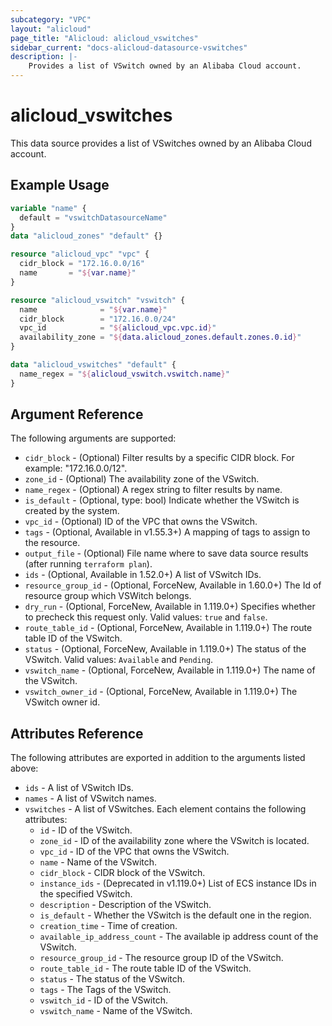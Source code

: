 ```yaml
---
subcategory: "VPC"
layout: "alicloud"
page_title: "Alicloud: alicloud_vswitches"
sidebar_current: "docs-alicloud-datasource-vswitches"
description: |-
    Provides a list of VSwitch owned by an Alibaba Cloud account.
---
```


# alicloud\_vswitches

This data source provides a list of VSwitches owned by an Alibaba Cloud account.

## Example Usage

```terraform
variable "name" {
  default = "vswitchDatasourceName"
}
data "alicloud_zones" "default" {}

resource "alicloud_vpc" "vpc" {
  cidr_block = "172.16.0.0/16"
  name       = "${var.name}"
}

resource "alicloud_vswitch" "vswitch" {
  name              = "${var.name}"
  cidr_block        = "172.16.0.0/24"
  vpc_id            = "${alicloud_vpc.vpc.id}"
  availability_zone = "${data.alicloud_zones.default.zones.0.id}"
}

data "alicloud_vswitches" "default" {
  name_regex = "${alicloud_vswitch.vswitch.name}"
}
```

## Argument Reference

The following arguments are supported:

* `cidr_block` - (Optional) Filter results by a specific CIDR block. For example: "172.16.0.0/12".
* `zone_id` - (Optional) The availability zone of the VSwitch.
* `name_regex` - (Optional) A regex string to filter results by name.
* `is_default` - (Optional, type: bool) Indicate whether the VSwitch is created by the system.
* `vpc_id` - (Optional) ID of the VPC that owns the VSwitch.
* `tags` - (Optional, Available in v1.55.3+) A mapping of tags to assign to the resource.
* `output_file` - (Optional) File name where to save data source results (after running `terraform plan`).
* `ids` - (Optional, Available in 1.52.0+) A list of VSwitch IDs.
* `resource_group_id` - (Optional, ForceNew, Available in 1.60.0+) The Id of resource group which VSWitch belongs.
* `dry_run` - (Optional, ForceNew, Available in 1.119.0+) Specifies whether to precheck this request only. Valid values: `true` and `false`.
* `route_table_id` - (Optional, ForceNew, Available in 1.119.0+) The route table ID of the VSwitch.
* `status` - (Optional, ForceNew, Available in 1.119.0+) The status of the VSwitch. Valid values: `Available` and `Pending`.
* `vswitch_name` - (Optional, ForceNew, Available in 1.119.0+) The name of the VSwitch.
* `vswitch_owner_id` - (Optional, ForceNew, Available in 1.119.0+) The VSwitch owner id.

## Attributes Reference

The following attributes are exported in addition to the arguments listed above:

* `ids` - A list of VSwitch IDs.
* `names` - A list of VSwitch names.
* `vswitches` - A list of VSwitches. Each element contains the following attributes:
  * `id` - ID of the VSwitch.
  * `zone_id` - ID of the availability zone where the VSwitch is located.
  * `vpc_id` - ID of the VPC that owns the VSwitch.
  * `name` - Name of the VSwitch.
  * `cidr_block` - CIDR block of the VSwitch.
  * `instance_ids` - (Deprecated in v1.119.0+) List of ECS instance IDs in the specified VSwitch.
  * `description` - Description of the VSwitch.
  * `is_default` - Whether the VSwitch is the default one in the region.
  * `creation_time` - Time of creation.
  * `available_ip_address_count` - The available ip address count of the VSwitch.
  * `resource_group_id` - The resource group ID of the VSwitch.
  * `route_table_id` - The route table ID of the VSwitch.
  * `status` - The status of the VSwitch.
  * `tags` - The Tags of the VSwitch.
  * `vswitch_id` - ID of the VSwitch.
  * `vswitch_name` - Name of the VSwitch.
